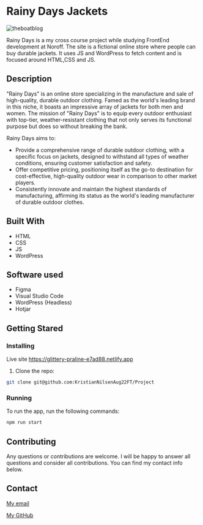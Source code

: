 # Rainy Days Jackets

![theboatblog](https://github.com/Noroff-FEU-Assignments/project-exam-1-KristianNilsenAug22FT/assets/114563561/3458a0b5-08bf-4f35-b2b0-4f0835d57ae0)

Rainy Days is a my cross course project while studying FrontEnd development at Noroff.
The site is a fictional online store where people can buy durable jackets.
It uses JS and WordPress to fetch content and is focused around HTML,CSS and JS.

## Description

"Rainy Days" is an online store specializing in the manufacture and sale of high-quality, durable outdoor clothing. 
Famed as the world's leading brand in this niche, it boasts an impressive array of jackets for both men and women. 
The mission of "Rainy Days" is to equip every outdoor enthusiast with top-tier, weather-resistant clothing that not 
only serves its functional purpose but does so without breaking the bank.

Rainy Days aims to:

- Provide a comprehensive range of durable outdoor clothing, with a specific focus on jackets, designed to withstand all types of weather conditions, ensuring customer satisfaction and safety.
- Offer competitive pricing, positioning itself as the go-to destination for cost-effective, high-quality outdoor wear in comparison to other market players.
- Consistently innovate and maintain the highest standards of manufacturing, affirming its status as the world's leading manufacturer of durable outdoor clothes.

## Built With

- HTML
- CSS
- JS
- WordPress

## Software used

- Figma
- Visual Studio Code
- WordPress (Headless)
- Hotjar

## Getting Stared

### Installing

Live site https://glittery-praline-e7ad88.netlify.app


1. Clone the repo:

```bash
git clone git@github.com:KristianNilsenAug22FT/Project
```

### Running

To run the app, run the following commands:

```bash
npm run start
```

## Contributing

Any questions or contributions are welcome. I will be happy to answer all questions and consider all contributions.
You can find my contact info below.

## Contact

[My email](mailto:nilsenkr@pm.me)

[My GitHub](https://github.com/KristianNilsenAug22FT)
